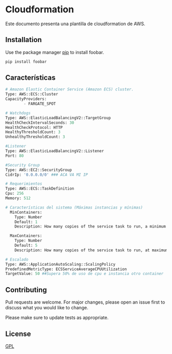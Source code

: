 # Cloudformation

Este documento presenta una plantilla de cloudformation de AWS.

## Installation

Use the package manager [pip](https://pip.pypa.io/en/stable/) to install foobar.

```bash
pip install foobar
```

## Características

```python
# Amazon Elastic Container Service (Amazon ECS) cluster.
Type: AWS::ECS::Cluster
CapacityProviders:
        - FARGATE_SPOT

# Watchdogs
Type: AWS::ElasticLoadBalancingV2::TargetGroup
HealthCheckIntervalSeconds: 30
HealthCheckProtocol: HTTP
HealthyThresholdCount: 3
UnhealthyThresholdCount: 3

#Listener
Type: AWS::ElasticLoadBalancingV2::Listener
Port: 80

#Security Group
Type: AWS::EC2::SecurityGroup
CidrIp: '0.0.0.0/0' ### ACA VA MI IP

# Requerimientos
Type: AWS::ECS::TaskDefinition
Cpu: 256
Memory: 512

# Características del sistema (Máximas instancias y mínimas)
  MinContainers:
    Type: Number
    Default: 1
    Description: How many copies of the service task to run, a minimum

  MaxContainers:
    Type: Number
    Default: 5
    Description: How many copies of the service task to run, at maximum

# Escalado
Type: AWS::ApplicationAutoScaling::ScalingPolicy
PredefinedMetricType: ECSServiceAverageCPUUtilization
TargetValue: 50 ##Supera 50% de uso de cpu e instancia otro container

```

## Contributing
Pull requests are welcome. For major changes, please open an issue first to discuss what you would like to change.

Please make sure to update tests as appropriate.

## License
[GPL](https://www.gnu.org/licenses/licenses.es.html)